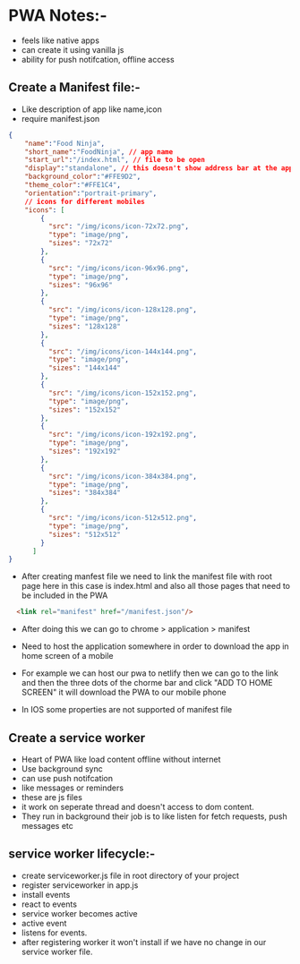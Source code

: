

# PWA Notes:-

- feels like native apps 
- can create it using vanilla js
- ability for push notifcation, offline access


## Create a Manifest file:-
- Like description of app like name,icon 
- require manifest.json 

```json
{
    "name":"Food Ninja",
    "short_name":"FoodNinja", // app name
    "start_url":"/index.html", // file to be open
    "display":"standalone", // this doesn't show address bar at the app and works like a native app
    "background_color":"#FFE9D2",
    "theme_color":"#FFE1C4",
    "orientation":"portrait-primary",
    // icons for different mobiles
    "icons": [
        {
          "src": "/img/icons/icon-72x72.png",
          "type": "image/png",
          "sizes": "72x72"
        },
        {
          "src": "/img/icons/icon-96x96.png",
          "type": "image/png",
          "sizes": "96x96"
        },
        {
          "src": "/img/icons/icon-128x128.png",
          "type": "image/png",
          "sizes": "128x128"
        },
        {
          "src": "/img/icons/icon-144x144.png",
          "type": "image/png",
          "sizes": "144x144"
        },
        {
          "src": "/img/icons/icon-152x152.png",
          "type": "image/png",
          "sizes": "152x152"
        },
        {
          "src": "/img/icons/icon-192x192.png",
          "type": "image/png",
          "sizes": "192x192"
        },
        {
          "src": "/img/icons/icon-384x384.png",
          "type": "image/png",
          "sizes": "384x384"
        },
        {
          "src": "/img/icons/icon-512x512.png",
          "type": "image/png",
          "sizes": "512x512"
        }
      ]
}
```

- After creating manfest file we need to link the manifest file with root page here in this case is index.html and also all those pages that need to be included in the PWA
```html
  <link rel="manifest" href="/manifest.json"/>

```
- After doing this we can go to chrome > application > manifest

- Need to host the application somewhere in order to download the app in home screen of a mobile
- For example we can host our pwa to netlify then we can go to the link and then the three dots of the chorme bar and click "ADD TO HOME SCREEN" it will download the PWA to our mobile phone


- In IOS some properties are not supported of manifest file



## Create a service worker
- Heart of PWA like load content offline without internet
- Use background sync
- can use push notifcation
- like messages or reminders
- these are js files
- it work on seperate thread and doesn't access to dom content.
- They run in background their job is to like listen for fetch requests, push messages etc

## service worker lifecycle:-
- create serviceworker.js file in root directory of your project
- register serviceworker in app.js 
- install events
- react to events
- service worker becomes active 
- active event
- listens for events.
- after registering worker it won't install if we have no change in our service worker file.
























